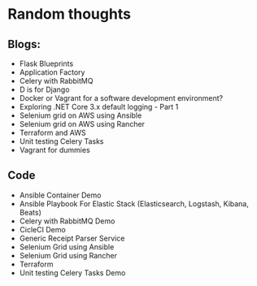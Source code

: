 # Random thoughts


## Blogs:

- Flask Blueprints
- Application Factory
- Celery with RabbitMQ
- D is for Django 
- Docker or Vagrant for a software development environment?
- Exploring .NET Core 3.x default logging - Part 1
- Selenium grid on AWS using Ansible
- Selenium grid on AWS using Rancher
- Terraform and AWS
- Unit testing Celery Tasks
- Vagrant for dummies

## Code

- Ansible Container Demo
- Ansible Playbook For Elastic Stack (Elasticsearch, Logstash, Kibana, Beats)
- Celery with RabbitMQ Demo
- CicleCI Demo
- Generic Receipt Parser Service
- Selenium Grid using Ansible
- Selenium Grid using Rancher
- Terraform
- Unit testing Celery Tasks Demo


